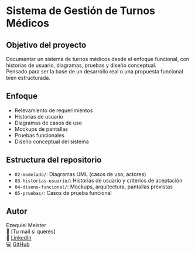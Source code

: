 # Sistema de Gestión de Turnos Médicos

## Objetivo del proyecto

Documentar un sistema de turnos médicos desde el enfoque funcional, con historias de usuario, diagramas, pruebas y diseño conceptual.  
Pensado para ser la base de un desarrollo real o una propuesta funcional bien estructurada.

## Enfoque

- Relevamiento de requerimientos
- Historias de usuario
- Diagramas de casos de uso
- Mockups de pantallas
- Pruebas funcionales
- Diseño conceptual del sistema

## Estructura del repositorio

- `02-modelado/`: Diagramas UML (casos de uso, actores)
- `03-historias-usuario/`: Historias de usuario y criterios de aceptación
- `04-diseno-funcional/`: Mockups, arquitectura, pantallas previstas
- `05-pruebas/`: Casos de prueba funcional

## Autor

Ezequiel Meister  
📧 [Tu mail si querés]  
🔗 [LinkedIn](https://www.linkedin.com/in/ezequiel-meister-a75115242)  
💻 [GitHub](https://github.com/EzequielMeister)
